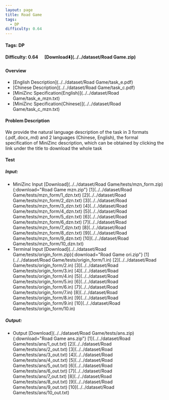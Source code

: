 ```yaml
---
layout: page
title: Road Game
tags:
  - DP
difficulty: 0.64
---
```


#### Tags: DP
#### Difficulty: 0.64 &nbsp;&nbsp;&nbsp;&nbsp; [Download⬇️](../../dataset/Road Game.zip)
#### Overview
- [English Description](../../dataset/Road Game/task_e.pdf)
- [Chinese Description](../../dataset/Road Game/task_c.pdf)
- [MiniZinc Specification(English)](../../dataset/Road Game/task_e_mzn.txt)
- [MiniZinc Specification(Chinese)](../../dataset/Road Game/task_c_mzn.txt)

#### Problem Description
We provide the natural language description of the task in 3 formats (.pdf,.docx,.md) and 2 languages (Chinese, English), the formal specification of MiniZinc description, which can be obtained by clicking the link under the title to download the whole task
#### Test
##### Input:
- MiniZinc Input [Download](../../dataset/Road Game/tests/mzn_form.zip){:download="Road Game mzn.zip"} [1](../../dataset/Road Game/tests/mzn_form/1_dzn.txt) [2](../../dataset/Road Game/tests/mzn_form/2_dzn.txt) [3](../../dataset/Road Game/tests/mzn_form/3_dzn.txt) [4](../../dataset/Road Game/tests/mzn_form/4_dzn.txt) [5](../../dataset/Road Game/tests/mzn_form/5_dzn.txt) [6](../../dataset/Road Game/tests/mzn_form/6_dzn.txt) [7](../../dataset/Road Game/tests/mzn_form/7_dzn.txt) [8](../../dataset/Road Game/tests/mzn_form/8_dzn.txt) [9](../../dataset/Road Game/tests/mzn_form/9_dzn.txt) [10](../../dataset/Road Game/tests/mzn_form/10_dzn.txt) 
- Terminal Input [Download](../../dataset/Road Game/tests/origin_form.zip){:download="Road Game ori.zip"} [1](../../dataset/Road Game/tests/origin_form/1.in) [2](../../dataset/Road Game/tests/origin_form/2.in) [3](../../dataset/Road Game/tests/origin_form/3.in) [4](../../dataset/Road Game/tests/origin_form/4.in) [5](../../dataset/Road Game/tests/origin_form/5.in) [6](../../dataset/Road Game/tests/origin_form/6.in) [7](../../dataset/Road Game/tests/origin_form/7.in) [8](../../dataset/Road Game/tests/origin_form/8.in) [9](../../dataset/Road Game/tests/origin_form/9.in) [10](../../dataset/Road Game/tests/origin_form/10.in) 

##### Output:
- Output [Download](../../dataset/Road Game/tests/ans.zip){:download="Road Game ans.zip"} [1](../../dataset/Road Game/tests/ans/1_out.txt) [2](../../dataset/Road Game/tests/ans/2_out.txt) [3](../../dataset/Road Game/tests/ans/3_out.txt) [4](../../dataset/Road Game/tests/ans/4_out.txt) [5](../../dataset/Road Game/tests/ans/5_out.txt) [6](../../dataset/Road Game/tests/ans/6_out.txt) [7](../../dataset/Road Game/tests/ans/7_out.txt) [8](../../dataset/Road Game/tests/ans/8_out.txt) [9](../../dataset/Road Game/tests/ans/9_out.txt) [10](../../dataset/Road Game/tests/ans/10_out.txt) 

